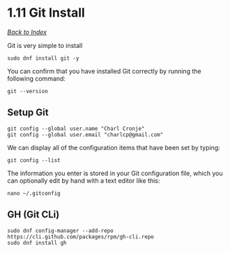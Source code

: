 # 1.11 Git Install

[_Back to Index_](../README.md)

Git is very simple to install

```shell
sudo dnf install git -y
```

You can confirm that you have installed Git correctly by running the following command:

```shell
git --version
```

## Setup Git

```shell
git config --global user.name "Charl Cronje"
git config --global user.email "charlcp@gmail.com"
```

We can display all of the configuration items that have been set by typing:

```shell
git config --list
```

The information you enter is stored in your Git configuration file, which you can optionally edit by hand with a text editor like this:

```shell
nano ~/.gitconfig
```

## GH (Git CLi)

```shell
sudo dnf config-manager --add-repo https://cli.github.com/packages/rpm/gh-cli.repo
sudo dnf install gh
```
